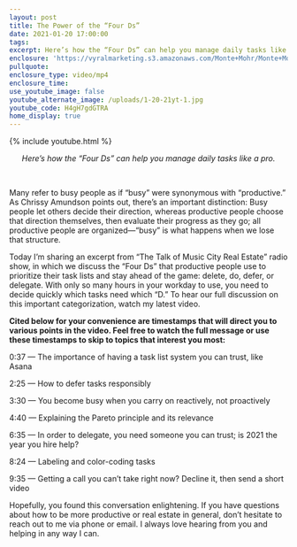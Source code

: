 ```yaml
---
layout: post
title: The Power of the “Four Ds”
date: 2021-01-20 17:00:00
tags:
excerpt: Here’s how the “Four Ds” can help you manage daily tasks like a pro.
enclosure: 'https://vyralmarketing.s3.amazonaws.com/Monte+Mohr/Monte+Mohr+TheFourDs.mp4'
pullquote:
enclosure_type: video/mp4
enclosure_time:
use_youtube_image: false
youtube_alternate_image: /uploads/1-20-21yt-1.jpg
youtube_code: H4gH7gdGTRA
home_display: true
---
```


{% include youtube.html %}

<center><em>Here&rsquo;s how the &ldquo;Four Ds&rdquo; can help you manage daily tasks like a pro.</em></center>

&nbsp;

Many refer to busy people as if “busy” were synonymous with “productive.” As Chrissy Amundson points out, there’s an important distinction: Busy people let others decide their direction, whereas productive people choose that direction themselves, then evaluate their progress as they go; all productive people are organized—“busy” is what happens when we lose that structure.&nbsp;

Today I’m sharing an excerpt from “The Talk of Music City Real Estate” radio show, in which we discuss the “Four Ds” that productive people use to prioritize their task lists and stay ahead of the game: delete, do, defer, or delegate. With only so many hours in your workday to use, you need to decide quickly which tasks need which “D.” To hear our full discussion on this important categorization, watch my latest video.&nbsp;

**Cited below for your convenience are timestamps that will direct you to various points in the video. Feel free to watch the full message or use these timestamps to skip to topics that interest you most:&nbsp;**

0:37 — The importance of having a task list system you can trust, like Asana&nbsp;

2:25 — How to defer tasks responsibly&nbsp;

3:30 — You become busy when you carry on reactively, not proactively

4:40 — Explaining the Pareto principle and its relevance&nbsp;

6:35 — In order to delegate, you need someone you can trust; is 2021 the year you hire help?

8:24 — Labeling and color-coding tasks

9:35 — Getting a call you can’t take right now? Decline it, then send a short video&nbsp;

Hopefully, you found this conversation enlightening. If you have questions about how to be more productive or real estate in general, don’t hesitate to reach out to me via phone or email. I always love hearing from you and helping in any way I can.
